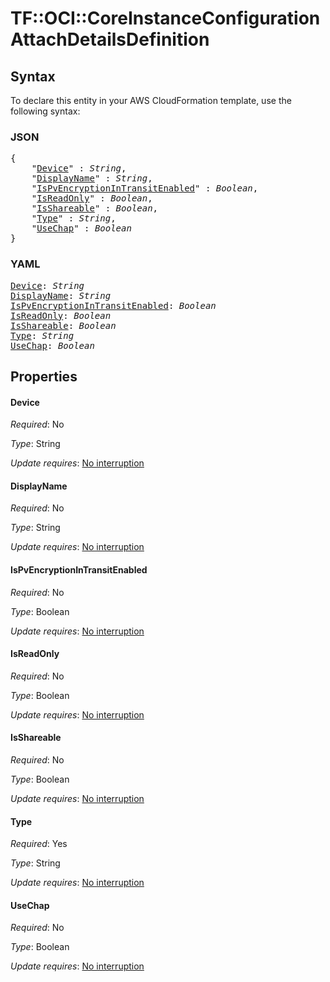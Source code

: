 # TF::OCI::CoreInstanceConfiguration AttachDetailsDefinition

## Syntax

To declare this entity in your AWS CloudFormation template, use the following syntax:

### JSON

<pre>
{
    "<a href="#device" title="Device">Device</a>" : <i>String</i>,
    "<a href="#displayname" title="DisplayName">DisplayName</a>" : <i>String</i>,
    "<a href="#ispvencryptionintransitenabled" title="IsPvEncryptionInTransitEnabled">IsPvEncryptionInTransitEnabled</a>" : <i>Boolean</i>,
    "<a href="#isreadonly" title="IsReadOnly">IsReadOnly</a>" : <i>Boolean</i>,
    "<a href="#isshareable" title="IsShareable">IsShareable</a>" : <i>Boolean</i>,
    "<a href="#type" title="Type">Type</a>" : <i>String</i>,
    "<a href="#usechap" title="UseChap">UseChap</a>" : <i>Boolean</i>
}
</pre>

### YAML

<pre>
<a href="#device" title="Device">Device</a>: <i>String</i>
<a href="#displayname" title="DisplayName">DisplayName</a>: <i>String</i>
<a href="#ispvencryptionintransitenabled" title="IsPvEncryptionInTransitEnabled">IsPvEncryptionInTransitEnabled</a>: <i>Boolean</i>
<a href="#isreadonly" title="IsReadOnly">IsReadOnly</a>: <i>Boolean</i>
<a href="#isshareable" title="IsShareable">IsShareable</a>: <i>Boolean</i>
<a href="#type" title="Type">Type</a>: <i>String</i>
<a href="#usechap" title="UseChap">UseChap</a>: <i>Boolean</i>
</pre>

## Properties

#### Device

_Required_: No

_Type_: String

_Update requires_: [No interruption](https://docs.aws.amazon.com/AWSCloudFormation/latest/UserGuide/using-cfn-updating-stacks-update-behaviors.html#update-no-interrupt)

#### DisplayName

_Required_: No

_Type_: String

_Update requires_: [No interruption](https://docs.aws.amazon.com/AWSCloudFormation/latest/UserGuide/using-cfn-updating-stacks-update-behaviors.html#update-no-interrupt)

#### IsPvEncryptionInTransitEnabled

_Required_: No

_Type_: Boolean

_Update requires_: [No interruption](https://docs.aws.amazon.com/AWSCloudFormation/latest/UserGuide/using-cfn-updating-stacks-update-behaviors.html#update-no-interrupt)

#### IsReadOnly

_Required_: No

_Type_: Boolean

_Update requires_: [No interruption](https://docs.aws.amazon.com/AWSCloudFormation/latest/UserGuide/using-cfn-updating-stacks-update-behaviors.html#update-no-interrupt)

#### IsShareable

_Required_: No

_Type_: Boolean

_Update requires_: [No interruption](https://docs.aws.amazon.com/AWSCloudFormation/latest/UserGuide/using-cfn-updating-stacks-update-behaviors.html#update-no-interrupt)

#### Type

_Required_: Yes

_Type_: String

_Update requires_: [No interruption](https://docs.aws.amazon.com/AWSCloudFormation/latest/UserGuide/using-cfn-updating-stacks-update-behaviors.html#update-no-interrupt)

#### UseChap

_Required_: No

_Type_: Boolean

_Update requires_: [No interruption](https://docs.aws.amazon.com/AWSCloudFormation/latest/UserGuide/using-cfn-updating-stacks-update-behaviors.html#update-no-interrupt)

